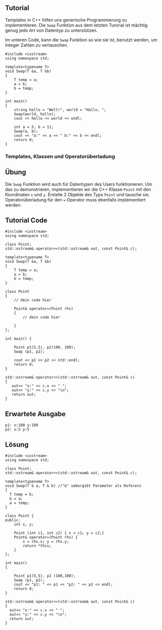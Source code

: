 Tutorial
--------

Templates in C++ hilfen uns generische Programmierung zu implementieren.
Die `Swap` Funktion aus dem letzten Turorial ist mächtig genug jede Art von Datentyp zu unterstützen. 

Im unteren Code, kann die `Swap` Funktion so wie sie ist, benutzt werden, um Integer Zahlen zu vertauschen.

    #include <iostream>
    using namespace std;

    template<typename T>
    void Swap(T &a, T &b)
    {
		T temp = a;
		a = b;
		b = temp; 
    }
  
    int main()
    {
        string hello = "Welt!", world = "Hallo, ";
        Swap(world, hello);
        cout << hello << world << endl; 
	
        int a = 5, b = 11;
        Swap(a, b);
        cout << "a:" << a << " b:" << b << endl; 
	    return 0;
    }

### Templates, Klassen und Operatorüberladung

Übung
-----
Die `Swap` Funktion wird auch für Datentypen des Users funktionieren. Um das zu demonstrieren, implementieren wir die C++ Klasse `Point` mit den Koordinaten `x` und `y`. Erstelle 2 Objekte des Typs `Point` und tausche sie. Operatorüberladung für den `=` Operator muss ebenfalls implementiert werden.

Tutorial Code
-------------

    #include <iostream>
    using namespace std;
    
    class Point;
    std::ostream& operator<<(std::ostream& out, const Point& c);
    
    template<typename T>
    void Swap(T &a, T &b)
    {
        T temp = a;
        a = b;
        b = temp; 
    }
    
    class Point
    {
        // dein code hier
         
        Point& operator=(Point rhs)
        {
            // dein code hier
     
        }
    };
    
    int main() {
    
        Point p1(5,5), p2(100, 100);
        Swap (p1, p2);
      
        cout << p1 << p2 << std::endl;
        return 0;
    }
    
    std::ostream& operator<<(std::ostream& out, const Point& c)
    {
       out<< "x:" << c.x << " ";
       out<< "y:" << c.y << "\n";
       return out;
    }

Erwartete Ausgabe
-----------------

    p1: x:100 y:100
    p2: x:5 y:5

Lösung
--------

    #include <iostream>
    using namespace std;

    class Point;
    std::ostream& operator<<(std::ostream& out, const Point& c);

    template<typename T>
    void Swap(T & a, T & b) //"&" uebergibt Parameter als Referenz 
    {
      T temp = b;
      b = a;
      a = temp;
    }

    class Point {
    public:
        int x, y;

        Point (int c1, int c2) { x = c1; y = c2;}
        Point& operator=(Point rhs) {
            x = rhs.x; y = rhs.y;
            return *this;
        }
    };

    int main()
    {

        Point p1(5,5), p2 (100,100);
        Swap (p1, p2);
        cout << "p1: " << p1 << "p2: " << p2 << endl;
        return 0;
    }

    std::ostream& operator<<(std::ostream& out, const Point& c)
    {
      out<< "x:" << c.x << " ";
      out<< "y:" << c.y << "\n";
      return out;
    }
